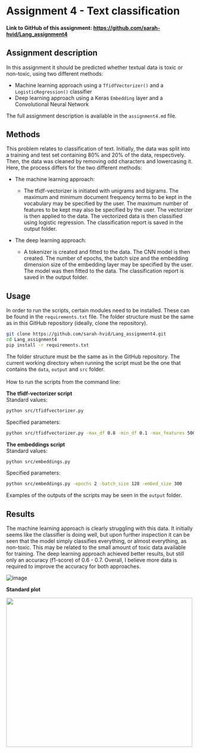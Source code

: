 # Assignment 4 - Text classification
 
#### Link to GitHub of this assignment: https://github.com/sarah-hvid/Lang_assignment4
 
## Assignment description
In this assignment it should be predicted whether textual data is toxic or non-toxic, using two different methods:
- Machine learning approach using a ```TfidfVectorizer()``` and a ```LogisticRegression()``` classifier
- Deep learning approach using a Keras ```Embedding``` layer and a Convolutional Neural Network

The full assignment description is available in the ```assignment4.md``` file.

## Methods
This problem relates to classification of text. Initially, the data was split into a training and test set containing 80% and 20% of the data, respectively. Then, the data was cleaned by removing odd characters and lowercasing it. Here, the process differs for the two different methods:

- The machine learning approach:
  - The tfidf-vectorizer is initiated with unigrams and bigrams. The maximum and minimum document frequency terms to be kept in the vocabulary may be specified by the user. The maximum number of features to be kept may also be specified by the user. The vectorizer is then applied to the data. The vectorized data is then classified using logistic regression. The classification report is saved in the output folder. 
  
- The deep learning approach:
  - A tokenizer is created and fitted to the data. The CNN model is then created. The number of epochs, the batch size and the embedding dimension size of the embedding layer may be specified by the user. The model was then fitted to the data. The classification report is saved in the output folder. 

## Usage
In order to run the scripts, certain modules need to be installed. These can be found in the ```requirements.txt``` file. The folder structure must be the same as in this GitHub repository (ideally, clone the repository).
```bash
git clone https://github.com/sarah-hvid/Lang_assignment4.git
cd Lang_assignment4
pip install -r requirements.txt
```
The folder structure must be the same as in the GitHub repository. The current working directory when running the script must be the one that contains the ```data```, ```output``` and ```src``` folder.\
\
How to run the scripts from the command line: 

__The tfidf-vectorizer script__\
Standard values:
```bash
python src/tfidfvectorizer.py
```
Specified parameters:
```bash
python src/tfidfvectorizer.py -max_df 0.8 -min_df 0.1 -max_features 500
```
__The embeddings script__\
Standard values:
```bash
python src/embeddings.py
```
Specified parameters:
```bash
python src/embeddings.py -epochs 2 -batch_size 128 -embed_size 300
```
  
Examples of the outputs of the scripts may be seen in the ```output``` folder. 

## Results
The machine learning approach is clearly struggling with this data. It initially seems like the classifier is doing well, but upon further inspection it can be seen that the model simply classifies everything, or almost everything, as non-toxic. This may be related to the small amount of toxic data available for training. The deep learning approach achieved better results, but still only an accuracy (f1-score) of 0.6 - 0.7. Overall, I believe more data is required to improve the accuracy for both approaches. 

![image]()


**Standard plot**

<img src="/output/nx_standard_H5.png" width="500" height="400">
